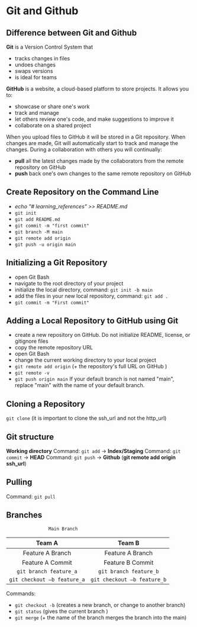 # Git and Github

## Difference between Git and Github

**Git** is a Version Control System that

- tracks changes in files
- undoes changes
- swaps versions
- is ideal for teams

**GitHub** is a website, a cloud-based platform to store projects. It allows you to:

- showcase or share one's work
- track and manage
- let others review one's code, and make suggestions to improve it
- collaborate on a shared project

When you upload files to GitHub it will be stored in a Git repository. When changes are made, Git will automatically start to track and manage the changes. During a collaboration with others you will continually:

- **pull** all the latest changes made by the collaborators from the remote repository on GitHub
- **push** back one's own changes to the same remote repository on GitHub

## Create Repository on the Command Line

- _echo "# learning_references" >> README.md_
- `git init`
- `git add README.md`
- `git commit -m "first commit"`
- `git branch -M main`
- `git remote add origin`
- `git push -u origin main`

## Initializing a Git Repository

- open Git Bash
- navigate to the root directory of your project
- initialize the local directory, command: `git init -b main`
- add the files in your new local repository, command: `git add .`
- `git commit -m "First commit"`

## Adding a Local Repository to GitHub using Git

- create a new repository on GitHub. Do not initialize README, license, or gitignore files
- copy the remote repository URL
- open Git Bash
- change the current working directory to your local project
- `git remote add origin` (+ the repository's full URL on GitHub )
- `git remote -v`
- `git push origin main`
  If your default branch is not named "main", replace "main" with the name of your default branch.

## Cloning a Repository

`git clone` (it is important to clone the ssh_url and not the http_url)

## Git structure

**Working directory** Command: `git add` ->
**Index/Staging** Command: `git commit` ->
**HEAD** Command: `git push` ->
**Github** (**git remote add origin ssh_url**)

## Pulling

Command: `git pull`

## Branches

                    Main Branch

|           Team A            |           Team B            |
| :-------------------------: | :-------------------------: |
|      Feature A Branch       |      Feature A Branch       |
|      Feature A Commit       |      Feature B Commit       |
|   `git branch feature_a`    |   `git branch feature_b`    |
| `git checkout –b feature_a` | `git checkout –b feature_b` |

Commands:

- `git checkout -b` (creates a new branch, or change to another branch)
- `git status` (gives the current branch )
- `git merge` (+ the name of the branch merges the branch into the main)
